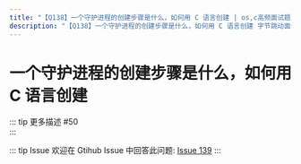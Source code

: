 ```yaml
---
title: "【Q138】一个守护进程的创建步骤是什么，如何用 C 语言创建 | os,c高频面试题"
description: "【Q138】一个守护进程的创建步骤是什么，如何用 C 语言创建 字节跳动面试题、阿里腾讯面试题、美团小米面试题。"
---
```


# 一个守护进程的创建步骤是什么，如何用 C 语言创建

::: tip 更多描述
#50  
:::

::: tip Issue
欢迎在 Gtihub Issue 中回答此问题: [Issue 139](https://github.com/shfshanyue/Daily-Question/issues/139)
:::
